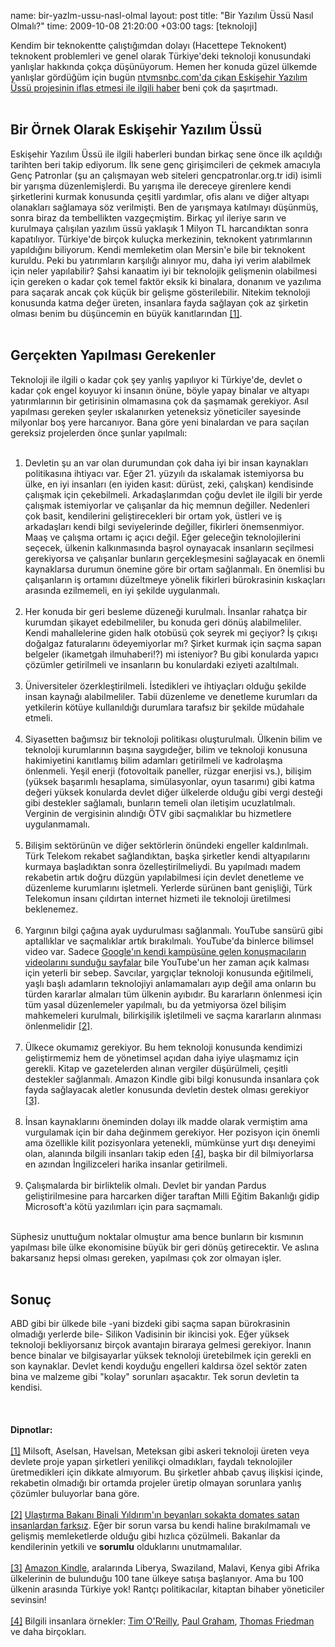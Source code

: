 name: bir-yazlm-ussu-nasl-olmal
layout: post
title: "Bir Yazılım Üssü Nasıl Olmalı?"
time: 2009-10-08 21:20:00 +03:00
tags: [teknoloji]

Kendim bir teknokentte çalıştığımdan dolayı (Hacettepe Teknokent) teknokent problemleri ve genel olarak Türkiye'deki teknoloji konusundaki yanlışlar hakkında çokça düşünüyorum. Hemen her konuda güzel ülkemde yanlışlar gördüğüm için bugün <a href="http://www.ntvmsnbc.com/id/25007879/">ntvmsnbc.com'da çıkan Eskişehir Yazılım Üssü projesinin iflas etmesi ile ilgili haber</a> beni çok da şaşırtmadı. <br /><br /><h2>Bir Örnek Olarak Eskişehir Yazılım Üssü</h2><a name="un1"></a>Eskişehir Yazılım Üssü ile ilgili haberleri bundan birkaç sene önce ilk açıldığı tarihten beri takip ediyorum. İlk sene genç girişimcileri de çekmek amacıyla Genç Patronlar (şu an çalışmayan web siteleri gencpatronlar.org.tr idi) isimli bir yarışma düzenlemişlerdi. Bu yarışma ile dereceye girenlere kendi şirketlerini kurmak konusunda çeşitli yardımlar, ofis alanı ve diğer altyapı olanakları sağlamaya söz verilmişti. Ben de yarışmaya katılmayı düşünmüş, sonra biraz da tembellikten vazgeçmiştim. Birkaç yıl ileriye sarın ve kurulmaya çalışılan yazılım üssü yaklaşık 1 Milyon TL harcandıktan sonra kapatılıyor. Türkiye'de birçok kuluçka merkezinin, teknokent yatırımlarının yapıldığını biliyorum. Kendi memleketim olan Mersin'e bile bir teknokent kuruldu. Peki bu yatırımların karşılığı alınıyor mu, daha iyi verim alabilmek için neler yapılabilir? Şahsi kanaatim iyi bir teknolojik gelişmenin olabilmesi için gereken o kadar çok temel faktör eksik ki binalara, donanım ve yazılıma para saçarak ancak çok küçük bir gelişme gösterilebilir. Nitekim teknoloji konusunda katma değer üreten, insanlara fayda sağlayan çok az şirketin olması benim bu düşüncemin en büyük kanıtlarından <a href="#fn1">[1]</a>.<br /><br /><h2>Gerçekten Yapılması Gerekenler</h2>Teknoloji ile ilgili o kadar çok şey yanlış yapılıyor ki Türkiye'de, devlet o kadar çok engel koyuyor ki insanın önüne, böyle yapay binalar ve altyapı yatırımlarının bir getirisinin olmamasına çok da şaşmamak gerekiyor. Asıl yapılması gereken şeyler ıskalanırken yeteneksiz yöneticiler sayesinde milyonlar boş yere harcanıyor. Bana göre yeni binalardan ve para saçılan gereksiz projelerden önce şunlar yapılmalı:<br /><br /><ol><li>Devletin şu an var olan durumundan çok daha iyi bir insan kaynakları politikasına ihtiyacı var. Eğer 21. yüzyılı da ıskalamak istemiyorsa bu ülke, en iyi insanları (en iyiden kasıt: dürüst, zeki, çalışkan) kendisinde çalışmak için çekebilmeli. Arkadaşlarımdan çoğu devlet ile ilgili bir yerde çalışmak istemiyorlar ve çalışanlar da hiç memnun değiller. Nedenleri çok basit, kendilerini geliştirecekleri bir ortam yok, üstleri ve iş arkadaşları kendi bilgi seviyelerinde değiller, fikirleri önemsenmiyor. Maaş ve çalışma ortamı iç açıcı değil. Eğer geleceğin teknolojilerini seçecek, ülkenin kalkınmasında başrol oynayacak insanların seçilmesi gerekiyorsa ve çalışanlar bunların gerçekleşmesini sağlayacak en önemli kaynaklarsa durumun önemine göre bir ortam sağlanmalı. En önemlisi bu çalışanların iş ortamını düzeltmeye yönelik fikirleri bürokrasinin kıskaçları arasında ezilmemeli, en iyi şekilde uygulanmalı. <br /></li><br /><li>Her konuda bir geri besleme düzeneği kurulmalı. İnsanlar rahatça bir kurumdan şikayet edebilmeliler, bu konuda geri dönüş alabilmeliler. Kendi mahallelerine giden halk otobüsü çok seyrek mi geçiyor? İş çıkışı doğalgaz faturalarını ödeyemiyorlar mı? Şirket kurmak için saçma sapan belgeler (ikametgah ilmuhaberi!?) mi isteniyor? Bu gibi konularda yapıcı çözümler getirilmeli ve insanların bu konulardaki eziyeti azaltılmalı.<br /></li><br /><li>Üniversiteler özerkleştirilmeli. İstedikleri ve ihtiyaçları olduğu şekilde insan kaynağı alabilmeliler. Tabii düzenleme ve denetleme kurumları da yetkilerin kötüye kullanıldığı durumlara tarafsız bir şekilde müdahale etmeli.<br /></li><br /><li>Siyasetten bağımsız bir teknoloji politikası oluşturulmalı. Ülkenin bilim ve teknoloji kurumlarının başına saygıdeğer, bilim ve teknoloji konusuna hakimiyetini kanıtlamış bilim adamları getirilmeli ve kadrolaşma önlenmeli. Yeşil enerji (fotovoltaik paneller, rüzgar enerjisi vs.), bilişim (yüksek başarımlı hesaplama, simülasyonlar, oyun tasarımı) gibi katma değeri yüksek konularda devlet diğer ülkelerde olduğu gibi vergi desteği gibi destekler sağlamalı, bunların temeli olan iletişim ucuzlatılmalı. Verginin de vergisinin alındığı ÖTV gibi saçmalıklar bu hizmetlere uygulanmamalı.  <br /></li><br /><li>Bilişim sektörünün ve diğer sektörlerin önündeki engeller kaldırılmalı. Türk Telekom rekabet sağlandıktan, başka şirketler kendi altyapılarını kurmaya başladıktan sonra özelleştirilmeliydi. Bu yapılmadı madem rekabetin artık doğru düzgün yapılabilmesi için devlet denetleme ve düzenleme kurumlarını işletmeli. Yerlerde sürünen bant genişliği, Türk Telekomun insanı çıldırtan internet hizmeti ile teknoloji üretilmesi beklenemez.<br /></li><br /><li><a name="un2"></a>Yargının bilgi çağına ayak uydurulması sağlanmalı. YouTube sansürü gibi aptallıklar ve saçmalıklar artık bırakılmalı. YouTube'da binlerce bilimsel video var. Sadece <a href="http://www.youtube.com/user/googletechtalks">Google'ın kendi kampüsüne gelen konuşmacıların videolarını sunduğu sayfalar</a> bile YouTube'un her zaman açık kalması için yeterli bir sebep. Savcılar, yargıçlar teknoloji konusunda eğitilmeli, yaşlı başlı adamların teknolojiyi anlamamaları ayıp değil ama onların bu türden kararlar almaları tüm ülkenin ayıbıdır. Bu kararların önlenmesi için tüm yasal düzenlemeler yapılmalı, bu da yetmiyorsa özel bilişim mahkemeleri kurulmalı, bilirkişilik işletilmeli ve saçma kararların alınması önlenmelidir <a href="#fn2">[2]</a>.<br /></li><br /><li><a name="un3"></a>Ülkece okumamız gerekiyor. Bu hem teknoloji konusunda kendimizi geliştirmemiz hem de yönetimsel açıdan daha iyiye ulaşmamız için gerekli. Kitap ve gazetelerden alınan vergiler düşürülmeli, çeşitli destekler sağlanmalı. Amazon Kindle gibi bilgi konusunda insanlara çok fayda sağlayacak aletler konusunda devletin destek olması gerekiyor <a href="#fn3">[3]</a>.<br /></li><br /><li><a name="un4"></a>İnsan kaynaklarını öneminden dolayı ilk madde olarak vermiştim ama vurgulamak için bir daha değinmem gerekiyor. Her pozisyon için önemli ama özellikle kilit pozisyonlara yetenekli, mümkünse yurt dışı deneyimi olan, alanında bilgili insanları takip eden <a href="#fn4">[4]</a>, başka bir dil bilmiyorlarsa en azından İngilizceleri harika insanlar getirilmeli.<br /></li><br /><li>Çalışmalarda bir birliktelik olmalı. Devlet bir yandan Pardus geliştirilmesine para harcarken diğer taraftan Milli Eğitim Bakanlığı gidip Microsoft'a kötü yazılımları için para saçmamalı. </li></ol><br />Süphesiz unuttuğum noktalar olmuştur ama bence bunların bir kısmının yapılması bile ülke ekonomisine büyük bir geri dönüş getirecektir. Ve aslına bakarsanız hepsi olması gereken, yapılması çok zor olmayan işler.<br /><br /><h2>Sonuç</h2>ABD gibi bir ülkede bile -yani bizdeki gibi saçma sapan bürokrasinin olmadığı yerlerde bile- Silikon Vadisinin bir ikincisi yok. Eğer yüksek teknoloji bekliyorsanız birçok avantajın biraraya gelmesi gerekiyor. İnanın bence binalar ve bilgisayarlar yüksek teknoloji üretebilmek için gerekli en son kaynaklar. Devlet kendi koyduğu engelleri kaldırsa özel sektör zaten bina ve malzeme gibi "kolay" sorunları aşacaktır. Tek sorun devletin ta kendisi.<br /><br /><br /><br /><span style="font-weight:bold;">Dipnotlar:</span><br /><br /><a name="fn1"></a><a href="#un1">[1]</a>  Milsoft, Aselsan, Havelsan, Meteksan gibi askeri teknoloji üreten veya devlete proje yapan şirketleri yenilikçi olmadıkları, faydalı teknolojiler üretmedikleri için dikkate almıyorum. Bu şirketler ahbab çavuş ilişkisi içinde, rekabetin olmadığı bir ortamda projeler üretip olmayan sorunlara yanlış çözümler buluyorlar bana göre.<br /><br /><a name="fn2"></a><a href="#un2">[2]</a>  <a href="http://arsiv.ntvmsnbc.com/news/468087.asp">Ulaştırma Bakanı Binali Yıldırım'ın beyanları sokakta domates satan insanlardan farksız</a>. Eğer bir sorun varsa bu kendi haline bırakılmamalı ve gelişmiş memleketlerde olduğu gibi hızlıca çözülmeli. Bakanlar da kendilerinin yetkili ve <span style="font-weight:bold;">sorumlu</span> olduklarını unutmamalılar.<br /><br /><a name="fn3"></a><a href="#un3">[3]</a>  <a href="http://www.amazon.com/Wireless-Reading-Display-International-Generation/dp/B0015T963C/ref=amb_link_85647731_3?pf_rd_m=ATVPDKIKX0DER&pf_rd_s=gateway-center-column&pf_rd_r=17PMAEMAAB5WEBQRWFX7&pf_rd_t=101&pf_rd_p=493724391&pf_rd_i=507846">Amazon Kindle</a>, aralarında Liberya, Swaziland, Malavi, Kenya gibi Afrika ülkelerinin de bulunduğu 100 tane ülkeye satışa başlanıyor. Ama bu 100 ülkenin arasında Türkiye yok! Rantçı politikacılar, kitaptan bihaber yöneticiler sevinsin!<br /><br /><a name="fn4"></a><a href="#un4">[4]</a>  Bilgili insanlara örnekler: <a href="http://radar.oreilly.com/">Tim O'Reilly</a>, <a href="http://www.paulgraham.com/">Paul Graham</a>, <a href="http://topics.nytimes.com/top/opinion/editorialsandoped/oped/columnists/thomaslfriedman/index.html">Thomas Friedman</a> ve daha birçokları.
